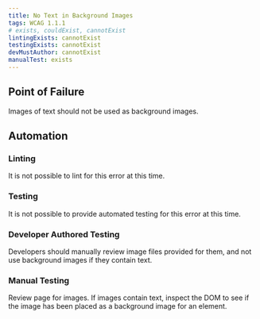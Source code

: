 ```yaml
---
title: No Text in Background Images
tags: WCAG 1.1.1
# exists, couldExist, cannotExist
lintingExists: cannotExist 
testingExists: cannotExist
devMustAuthor: cannotExist
manualTest: exists
---
```


## Point of Failure 
Images of text should not be used as background images. 

## Automation

### Linting
It is not possible to lint for this error at this time.

### Testing
It is not possible to provide automated testing for this error at this time.

### Developer Authored Testing
Developers should manually review image files provided for them, and not use background images if they contain text.

### Manual Testing
Review page for images. If images contain text, inspect the DOM to see if the image has been placed as a background image for an element.